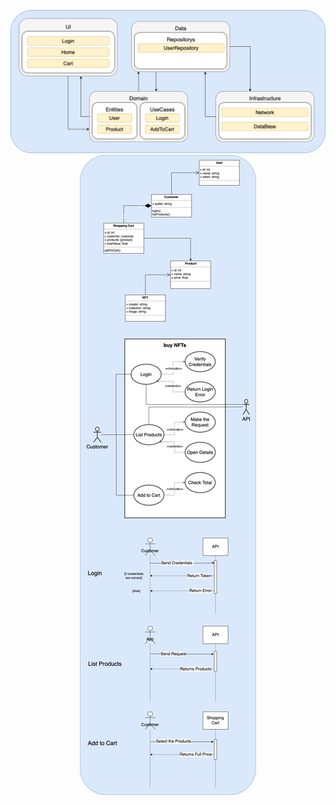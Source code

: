 <p align="center">
  <img src="documentation/BuyNFTs-Modules.png"/>
  <img src="documentation/BuyNFTs-Diagrams.png"/>
</p>
